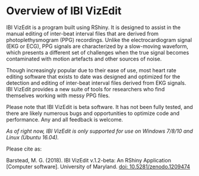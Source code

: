# Overview of IBI VizEdit

IBI VizEdit is a program built using RShiny. It is designed to assist in the manual editing of inter-beat interval files that are derived from photoplethysmogram (PPG) recordings. Unlike the electrocardiogram signal (EKG or ECG), PPG signals are characterized by a slow-moving waveform, which presents a different set of challenges when the true signal becomes contaminated with motion artefacts and other sources of noise. 

Though increasingly popular due to their ease of use, most heart rate editing software that exists to date was designed and optimized for the detection and editing of inter-beat interval files derived from EKG signals. IBI VizEdit provides a new suite of tools for researchers who find themselves working with messy PPG files. 

Please note that IBI VizEdit is beta software. It has not been fully tested, and there are likely numerous bugs and opportunities to optimize code and performance. Any and all feedback is welcome. 

*As of right now, IBI VizEdit is only supported for use on Windows 7/8/10 and Linux (Ubuntu 16.04).* 

Please cite as: 

Barstead, M. G. (2018). IBI VizEdit v.1.2-beta: An RShiny Application [Computer software]. University of Maryland. [doi: 10.5281/zenodo.1209474](`https://zenodo.org/badge/latestdoi/119615926`)









